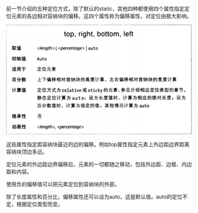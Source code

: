 前一节介绍的五种定位方式，除了默认的static，其他四种都使用四个属性指定定位元素的各边相对容纳块的偏移。这四个属性称为偏移属性，对定位由极大影响。

![](偏移属性.png)

这些属性指定距容纳块最近的边的偏移。例如top属性指定元素上外边距边界距离容纳块顶边多远。

定位元素的外边距边界偏移后，元素的一切都随之移动，包括外边距、边框、内边距和内容。

使用负的偏移值可以把元素定位到容纳块的外部。

除了长度属性和百分比，偏移属性还可以设为auto，这是默认值。auto的定位不定，根据定位类型而变。
